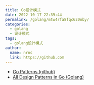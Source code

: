 ```yaml
---
title: Go设计模式
date: 2022-10-17 22:39:44
permalink: /golang/mtw4rfa8fqc620nby/
categories:
  - golang
  - 设计模式
tags:
  - golang设计模式
author: 
  name: nrnc
  link: https://github.com
---
```




- [Go Patterns (github)](https://github.com/tmrts/go-patterns)
- [All Design Patterns in Go (Golang)](https://golangbyexample.com/singleton-design-pattern-go/)



